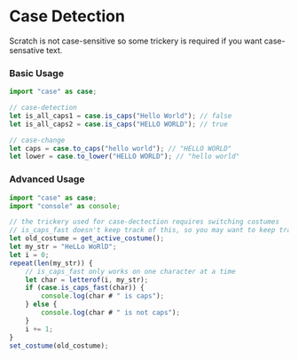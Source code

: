 # Case Detection
Scratch is not case-sensitive so some trickery is required if you want case-sensative text.

### Basic Usage
```js
import "case" as case;

// case-detection
let is_all_caps1 = case.is_caps("Hello World"); // false
let is_all_caps2 = case.is_caps("HELLO WORLD"); // true

// case-change
let caps = case.to_caps("hello world"); // "HELLO WORLD"
let lower = case.to_lower("HELLO WORLD"); // "hello world"
```

### Advanced Usage
```js
import "case" as case;
import "console" as console;

// the trickery used for case-dectection requires switching costumes
// is_caps_fast doesn't keep track of this, so you may want to keep track of the current costume manually
let old_costume = get_active_costume();
let my_str = "HeLLo WoRlD";
let i = 0;
repeat(len(my_str)) {
    // is_caps_fast only works on one character at a time
    let char = letterof(i, my_str);
    if (case.is_caps_fast(char)) {
        console.log(char # " is caps");
    } else {
        console.log(char # " is not caps");
    }
    i += 1;
}
set_costume(old_costume);
```